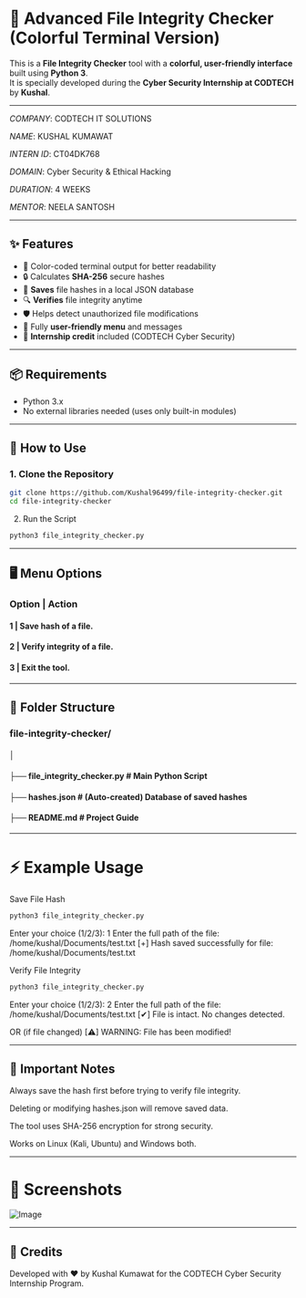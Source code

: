 # 🔐 Advanced File Integrity Checker (Colorful Terminal Version)

This is a **File Integrity Checker** tool with a **colorful, user-friendly interface** built using **Python 3**.  
It is specially developed during the **Cyber Security Internship at CODTECH** by **Kushal**.

---

*COMPANY*: CODTECH IT SOLUTIONS

*NAME*: KUSHAL KUMAWAT

*INTERN ID*: CT04DK768

*DOMAIN*: Cyber Security & Ethical Hacking

*DURATION*: 4 WEEKS

*MENTOR*: NEELA SANTOSH

---

## ✨ Features

- 🎨 Color-coded terminal output for better readability
- 🔒 Calculates **SHA-256** secure hashes
- 💾 **Saves** file hashes in a local JSON database
- 🔍 **Verifies** file integrity anytime
- 🛡️ Helps detect unauthorized file modifications
- 🧠 Fully **user-friendly menu** and messages
- 📜 **Internship credit** included (CODTECH Cyber Security)

---

## 📦 Requirements

- Python 3.x
- No external libraries needed (uses only built-in modules)

---

## 🚀 How to Use

### 1. Clone the Repository

```bash
git clone https://github.com/Kushal96499/file-integrity-checker.git
cd file-integrity-checker
```

2. Run the Script
```bash
python3 file_integrity_checker.py
```
---

## 🖥️ Menu Options
### Option | Action
 #### 1      | Save hash of a file.
 #### 2      | Verify integrity of a file.
 #### 3      | Exit the tool.

---

## 📂 Folder Structure
### file-integrity-checker/
#### │
#### ├── file_integrity_checker.py   # Main Python Script
#### ├── hashes.json                 # (Auto-created) Database of saved hashes
#### ├── README.md                   # Project Guide

---

# ⚡ Example Usage
Save File Hash
```bash
python3 file_integrity_checker.py
```
Enter your choice (1/2/3): 1
Enter the full path of the file: /home/kushal/Documents/test.txt
[+] Hash saved successfully for file: /home/kushal/Documents/test.txt

Verify File Integrity
```bash
python3 file_integrity_checker.py
```
Enter your choice (1/2/3): 2
Enter the full path of the file: /home/kushal/Documents/test.txt
[✔] File is intact. No changes detected.

OR (if file changed)
[⚠] WARNING: File has been modified!

---

## 📢 Important Notes
Always save the hash first before trying to verify file integrity.

Deleting or modifying hashes.json will remove saved data.

The tool uses SHA-256 encryption for strong security.

Works on Linux (Kali, Ubuntu) and Windows both.

---

# 📸 Screenshots 

![Image](https://github.com/user-attachments/assets/ac98ae55-bdb3-4413-a4e6-59a99f237ac8)

---
## 🤝 Credits
Developed with ❤️ by Kushal Kumawat
for the CODTECH Cyber Security Internship Program.
